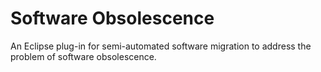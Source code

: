 # Software Obsolescence

An Eclipse plug-in for semi-automated software migration to address the problem of software obsolescence.
